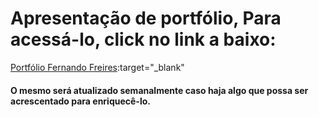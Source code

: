 # Apresentação de portfólio, Para acessá-lo, click no link a baixo:
[Portfólio Fernando Freires](https://fernando-freires.github.io/):target="_blank"

#### O mesmo será atualizado semanalmente caso haja algo que possa ser acrescentado para enriquecê-lo.
